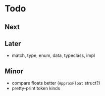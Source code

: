 # Todo

## Next

## Later

- match, type, enum, data, typeclass, impl

## Minor

- compare floats better (`ApproxFloat` struct?)
- pretty-print token kinds
